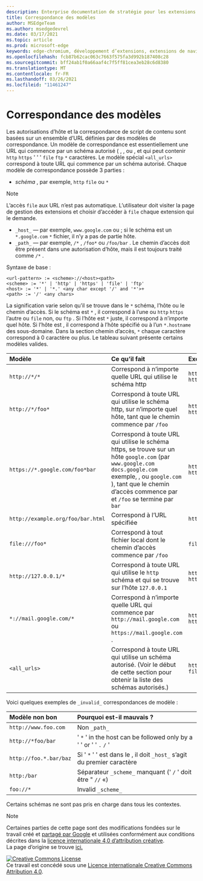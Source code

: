 ```yaml
---
description: Enterprise documentation de stratégie pour les extensions Edge (Chromium).
title: Correspondance des modèles
author: MSEdgeTeam
ms.author: msedgedevrel
ms.date: 03/17/2021
ms.topic: article
ms.prod: microsoft-edge
keywords: edge-chromium, développement d’extensions, extensions de navigateur, addons, centre de partenaires, développeur
ms.openlocfilehash: fcb87b62cac063c7663f575fa3d992b187408c28
ms.sourcegitcommit: bff24ab1f0a66aaf4c7f5ff81cea3eb28c6d8380
ms.translationtype: MT
ms.contentlocale: fr-FR
ms.lasthandoff: 03/26/2021
ms.locfileid: "11461247"
---
```

<!-- Copyright A. W. Fuchs

   Licensed under the Apache License, Version 2.0 (the "License");
   you may not use this file except in compliance with the License.
   You may obtain a copy of the License at

       https://www.apache.org/licenses/LICENSE-2.0

   Unless required by applicable law or agreed to in writing, software
   distributed under the License is distributed on an "AS IS" BASIS,
   WITHOUT WARRANTIES OR CONDITIONS OF ANY KIND, either express or implied.
   See the License for the specific language governing permissions and
   limitations under the License.  -->  
# <a name="match-patterns"></a>Correspondance des modèles

Les autorisations d’hôte et la correspondance de script de contenu sont basées sur un ensemble d’URL définies par des modèles de correspondance.  Un modèle de correspondance est essentiellement une URL qui commence par un schéma autorisé ( , , ou , et qui peut contenir `http` `https` ' ' ' `file` `ftp` `*` caractères.  Le modèle spécial `<all_urls>` correspond à toute URL qui commence par un schéma autorisé.  Chaque modèle de correspondance possède 3 parties :  

*   _schéma_ , par exemple, `http` `file` ou `*`  

> [!NOTE]
> L’accès `file` aux URL n’est pas automatique.  L’utilisateur doit visiter la page de gestion des extensions et choisir d’accéder à `file` chaque extension qui le demande.  

*   `_host_` — par exemple, `www.google.com` ou ; si le schéma est un `*.google.com` `*` fichier, il n’y a pas de partie hôte.  
*   `_path_` — par exemple, `/*` , `/foo*` ou `/foo/bar` .  Le chemin d’accès doit être présent dans une autorisation d’hôte, mais il est toujours traité comme `/*` .  

Syntaxe de base :  

```shell
<url-pattern> := <scheme>://<host><path>
<scheme> := '*' | 'http' | 'https' | 'file' | 'ftp'
<host> := '*' | '*.' <any char except '/' and '*'>+
<path> := '/' <any chars>
```  

La signification varie selon qu’il se trouve dans le `*` schéma, l’hôte ou le chemin d’accès.  Si le schéma est `*` , il correspond à l’une ou `http` `https` l’autre ou `file` non, ou `ftp` .  Si l’hôte est `*` juste, il correspond à n’importe quel hôte. Si l’hôte est , il correspond à l’hôte spécifié ou à l’un `*.hostname` des sous-domaine.  Dans la section chemin d’accès, `*` chaque caractère correspond à 0 caractère ou plus.  Le tableau suivant présente certains modèles valides.  

| Modèle | Ce qu’il fait | Exemples d’URL correspondantes |  
|:--- |:--- |:--- |  
| `http://*/*` | Correspond à n’importe quelle URL qui utilise le schéma http | `http://www.google.com` `http://example.org/foo/bar.html` |  
| `http://*/foo*` | Correspond à toute URL qui utilise le schéma http, sur n’importe quel hôte, tant que le chemin commence par `/foo` | `http://example.com/foo/bar.html` `http://www.google.com/foo` |  
| `https://*.google.com/foo*bar` | Correspond à toute URL qui utilise le schéma https, se trouve sur un hôte `google.com` \(par `www.google.com` `docs.google.com` exemple, , ou `google.com` \), tant que le chemin d’accès commence par et `/foo` se termine par `bar` | `https://www.google.com/foo/baz/bar` `https://docs.google.com/foobar` |  
| `http://example.org/foo/bar.html` | Correspond à l’URL spécifiée | `http://example.org/foo/bar.html` |  
|`file:///foo*` | Correspond à tout fichier local dont le chemin d’accès commence par `/foo` | `file:///foo/bar.html` `file:///foo` |  
| `http://127.0.0.1/*` | Correspond à toute URL qui utilise le `http` schéma et qui se trouve sur l’hôte `127.0.0.1` | `http://127.0.0.1` `http://127.0.0.1/foo/bar.html` |  
| `*://mail.google.com/*` | Correspond à n’importe quelle URL qui commence par `http://mail.google.com` ou `https://mail.google.com` . | `http://mail.google.com/foo/baz/bar` `https://mail.google.com/foobar` |  
| `<all_urls>` | Correspond à toute URL qui utilise un schéma autorisé. \(Voir le début de cette section pour obtenir la liste des schémas autorisés.\) | `http://example.org/foo/bar.html` `file:///bar/baz.html` |  

Voici quelques exemples de `_invalid_` correspondances de modèle :

| Modèle non bon | Pourquoi est-il mauvais ? |  
|:--- |:--- |  
| `http://www.foo.com` | Non `_path_` |  
| `http://*foo/bar` | ' `*` ' in the host can be followed only by a ' ' or ' ' `.` `/` ' |  
| `http://foo.*.bar/baz` | Si ' `*` ' ' est dans le , il doit `_host_` s’agit du premier caractère |  
| `http:/bar` | Séparateur `_scheme_` manquant \(' `/` ' doit être " `//` «\) |  
| `foo://*` | Invalid `_scheme_` |  

Certains schémas ne sont pas pris en charge dans tous les contextes.

> [!NOTE]
> Certaines parties de cette page sont des modifications fondées sur le travail créé et [partagé par Google][GoogleSitePolicies] et utilisées conformément aux conditions décrites dans la [licence internationale 4,0 d’attribution créative][CCA4IL].  
> La page d’origine se trouve [ici.](https://developer.chrome.com/extensions/match_patterns)  

[![Creative Commons License][CCby4Image]][CCA4IL]  
Ce travail est concédé sous une [Licence internationale Creative Commons Attribution 4.0][CCA4IL].  

[CCA4IL]: https://creativecommons.org/licenses/by/4.0  
[CCby4Image]: https://i.creativecommons.org/l/by/4.0/88x31.png  
[GoogleSitePolicies]: https://developers.google.com/terms/site-policies  
